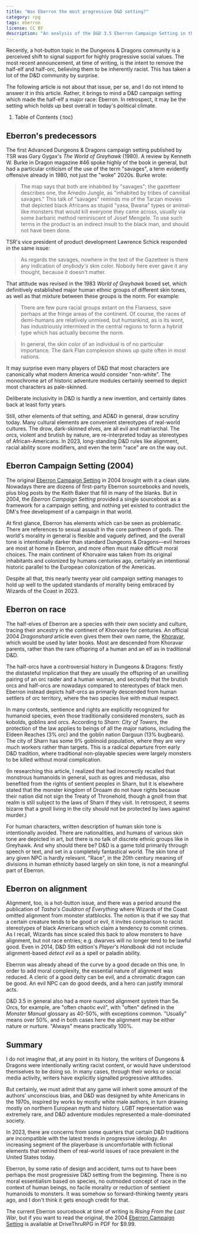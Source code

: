 ```yaml
---
title: "Was Eberron the most progressive D&D setting?"
category: rpg
tags: eberron
license: CC BY
description: "An analysis of the D&D 3.5 Eberron Campaign Setting in the context of contemporary progressive values."
---
```


Recently, a hot-button topic in the Dungeons & Dragons community is a perceived
shift to signal support for highly progressive social values. The most recent
announcement, at time of writing, is the intent to remove the half-elf and
half-orc, believing them to be inherently racist. This has taken a lot of the
D&D community by surprise.

The following article is not about that issue, per se, and I do not intend to
answer it in this article. Rather, it brings to mind a D&D campaign setting
which made the half-elf a major race: Eberron. In retrospect, it may be the
setting which holds up best overall in today's political climate.

1. Table of Contents
{:toc}

## Eberron's predecessors

The first Advanced Dungeons & Dragons campaign setting published by TSR was Gary
Gygax's _The World of Greyhawk_ (1980). A review by Kenneth W. Burke in Dragon
magazine #46 spoke highly of the book in general, but had a particular criticism
of the use of the term "savages", a term evidently offensive already in 1980,
not just the "woke" 2020s. Burke wrote:

> The map says that both are inhabited by "savages"; the gazetteer describes
> one, the Amedio Jungle, as "inhabited by tribes of cannibal savages." This
> talk of "savages" reminds me of the Tarzan movies that depicted black Africans
> as stupid "yasa, Bwana" types or animal-like monsters that would kill everyone
> they came across, usually via some barbaric method reminiscent of Josef
> Mengele. To use such terms in the product is an indirect insult to the black
> man, and should not have been done.

TSR's vice president of product development Lawrence Schick responded in the
same issue:

> As regards the savages, nowhere in the text of the Gazetteer is there any
> indication of _anybody's_ skin color. Nobody here ever gave it any thought,
> because it doesn't matter.

That attitude was revised in the 1983 _World of Greyhawk_ boxed set, which
definitively established major human ethnic groups of different skin tones, as
well as that mixture between these groups is the norm. For example:

> There are few pure racial groups extant on the Flanaess, save perhaps at the
> fringe areas of the continent. Of course, the races of demi-humans are
> relatively unmixed, but humankind, as is its wont, has industriously
> intermixed in the central regions to form a hybrid type which has actually
> become the norm.

> In general, the skin color of an individual is of no particular importance.
> The dark Flan complexion shows up quite often in most nations.

It may surprise even many players of D&D that most characters are canonically
what modern America would consider "non-white". The monochrome art of historic
adventure modules certainly seemed to depict most characters as pale-skinned.

Deliberate inclusivity in D&D is hardly a new invention, and certainly dates
back at least forty years.

Still, other elements of that setting, and AD&D in general, draw scrutiny today.
Many cultural elements are convenient stereotypes of real-world cultures. The
drow, dark-skinned elves, are all evil and matriarchal. The orcs, violent and
brutish by nature, are re-interpreted today as stereotypes of African-Americans.
In 2023, long-standing D&D rules like alignment, racial ability score modifiers,
and even the term "race" are on the way out.

## Eberron Campaign Setting (2004)

The original 
[Eberron Campaign Setting](https://www.drivethrurpg.com/product/28474/Eberron-Campaign-Setting-3e)
in 2004 brought with it a clean slate. Nowadays there are dozens of first-party
Eberron sourcebooks and novels, plus blog posts by the Keith Baker that fill in
many of the blanks. But in 2004, the _Eberron Campaign Setting_ provided a
single sourcebook as a framework for a campaign setting, and nothing yet existed
to contradict the DM's free development of a campaign in that world.

At first glance, Eberron has elements which can be seen as problematic. There
are references to sexual assault in the core pantheon of gods. The world's
morality in general is flexible and vaguely defined, and the overall tone is
intentionally darker than standard Dungeons & Dragons&mdash;evil heroes are most
at home in Eberron, and more often must make difficult moral choices. The main
continent of Khorvaire was taken from its original inhabitants and colonized by
humans centuries ago, certainly an intentional historic parallel to the European
colonization of the Americas.

Despite all that, this nearly twenty year old campaign setting manages to hold
up well to the updated standards of morality being embraced by Wizards of the
Coast in 2023.

## Eberron on race

The half-elves of Eberron are a species with their own society and culture,
tracing their ancestry in the continent of Khorvaire for centuries.
An official 2004 _Dragonshard_ article even gives them their own name, the
[Khoravar](https://web.archive.org/web/20161101150302/http://archive.wizards.com/default.asp?x=dnd/ebds/20040906a), which would be used by later books.
Most are descended from Khoravar parents, rather than the rare offspring of
a human and an elf as in traditional D&D.

The half-orcs have a controversial history in Dungeons & Dragons: firstly the
distasteful implication that they are usually the offspring of an unwilling
pairing of an orc raider and a human woman, and secondly that the brutish orcs
and half-orcs are nowadays compared to stereotypes of black men. Eberron instead
depicts half-orcs as primarily descended from human settlers of orc territory,
where the two species live with mutual respect.

In many contexts, sentience and rights are explicitly recognized for humanoid
species, even those traditionally considered monsters, such as kobolds, goblins
and orcs. According to _Sharn: City of Towers_, the protection of the law
applies to beings of all the major nations, including the Eldeen Reaches (3%
orc) and the goblin nation Darguun (13% bugbears). The city of Sharn has some 9%
goblinoid population, where they are very much workers rather than targets. This
is a radical departure from early D&D tradition, where traditional non-playable
species were largely monsters to be killed without moral complication.

(In researching this article, I realized that had incorrectly recalled that
monstrous humanoids in general, such as ogres and medusas, also benefited from
the rights of sentient peoples in Sharn, but it is elsewhere stated that the
monster kingdom of Droaam do not have rights because their nation did not sign
the Treaty of Thronehold, though a gnoll from that realm is still subject to the
laws of Sharn if they visit. In retrospect, it seems bizarre that a gnoll living
in the city should not be protected by laws against murder.)

For human characters, written description of human skin tone is intentionally
avoided. There are nationalities, and humans of various skin tone are depicted
in art, but there is no talk of discrete ethnic groups like in Greyhawk. And why
should there be? D&D is a game told primarily through speech or text, and set in
a completely fantastical world. The skin tone of any given NPC is hardly
relevant. "Race", in the 20th century meaning of divisions in human ethnicity
based largely on skin tone, is not a meaningful part of Eberron.

## Eberron on alignment

Alignment, too, is a hot-button issue, and there was a period around the
publication of _Tasha's Cauldron of Everything_ where Wizards of the Coast
omitted alignment from monster statblocks. The notion is that if we say that a
certain creature tends to be good or evil, it invites comparison to racist
stereotypes of black Americans which claim a tendency to commit crimes. As I
recall, Wizards has since scaled this back to allow monsters to have alignment,
but not race entries; e.g. dwarves will no longer tend to be lawful good. Even
in 2014, D&D 5th edition's _Player's Handbook_ did not include alignment-based
_detect evil_ as a spell or paladin ability.

Eberron was already ahead of the curve by a good decade on this one. In order to
add moral complexity, the essential nature of alignment was reduced. A cleric
of a good deity can be evil, and a chromatic dragon can be good. An evil
NPC can do good deeds, and a hero can justify immoral acts.

D&D 3.5 in general also had a more nuanced alignment system than 5e. Orcs, for
example, are "often chaotic evil", with "often" defined in the _Monster Manual_
glossary as 40-50%, with exceptions common. "Usually" means over 50%, and in
both cases here the alignment may be either nature or nurture. "Always" means
practically 100%.

## Summary

I do not imagine that, at any point in its history, the writers of Dungeons &
Dragons were intentionally writing racist content, or would have understood
themselves to be doing so. In many cases, through their works or social media
activity, writers have explicitly signalled progressive attitudes.

But certainly, we must admit that any game will inherit some amount of the
authors' unconscious bias, and D&D was designed by white Americans in the 1970s,
inspired by works by mostly white male authors, in turn drawing mostly on
northern European myth and history. LGBT representation was extremely rare, and
D&D adventure modules represented a male-dominated society.

In 2023, there are concerns from some quarters that certain D&D traditions are
incompatible with the latest trends in progressive ideology. An increasing
segment of the playerbase is uncomfortable with fictional elements that remind
them of real-world issues of race prevalent in the United States today.

Eberron, by some ratio of design and accident, turns out to have been perhaps
the most progressive D&D setting from the beginning. There is no moral
essentialism based on species, no outmoded concept of race in the context of
human beings, no facile morality or reduction of sentient humanoids to monsters.
It was somehow so forward-thinking twenty years ago, and I don't think it gets
enough credit for that.

The current Eberron sourcebook at time of writing is _Rising From the Last War_,
but if you want to read the original, the 2004
[Eberron Campaign Setting](https://www.drivethrurpg.com/product/28474/Eberron-Campaign-Setting-3e)
is available at DriveThruRPG in PDF for $9.99.
